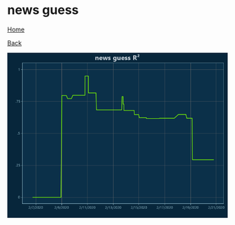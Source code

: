 # news guess

[Home](../index.md)

[Back](news.md)

![guess R²](../images/news_guess_RSq.png "guess R²")

